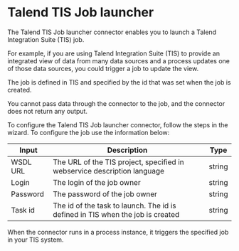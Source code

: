 # Talend TIS Job launcher

The Talend TIS Job launcher connector enables you to launch a Talend Integration Suite (TIS) job.

For example, if you are using Talend Integration Suite (TIS) to provide an integrated view of data from many data sources and a process updates one of those data sources, you could trigger a job to update the view.

The job is defined in TIS and specified by the id that was set when the job is created.

You cannot pass data through the connector to the job, and the connector does not return any output.

To configure the Talend TIS Job launcher connector, follow the steps in the wizard. To configure the job use the information below:

| Input  | Description  | Type  |
| ------ | ------------ | ----- | 
| WSDL URL  | The URL of the TIS project, specified in webservice description language  | string  | 
| Login  | The login of the job owner  | string  |
| Password  | The password of the job owner  | string  | 
| Task id  | The id of the task to launch. The id is defined in TIS when the job is created  | string  |

  
When the connector runs in a process instance, it triggers the specified job in your TIS system.
